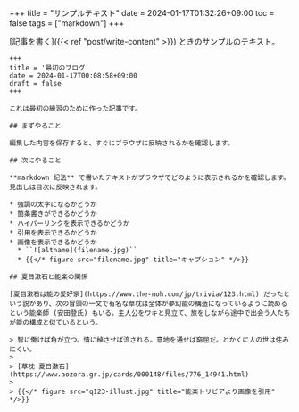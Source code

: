 +++
title = "サンプルテキスト"
date = 2024-01-17T01:32:26+09:00
toc = false
tags = ["markdown"]
+++

[記事を書く]({{< ref "post/write-content" >}}) ときのサンプルのテキスト。

```
+++
title = '最初のブログ'
date = 2024-01-17T00:08:58+09:00
draft = false
+++

これは最初の練習のために作った記事です。

## まずやること

編集した内容を保存すると、すぐにブラウザに反映されるかを確認します。

## 次にやること

**markdown 記法** で書いたテキストがブラウザでどのように表示されるかを確認します。見出しは目次に反映されます。

* 強調の太字になるかどうか
* 箇条書きができるかどうか
* ハイパーリンクを表示できるかどうか
* 引用を表示できるかどうか
* 画像を表示できるかどうか
  * ``![altname](filename.jpg)``
  * {{</* figure src="filename.jpg" title="キャプション" */>}}

## 夏目漱石と能楽の関係

[夏目漱石は能の愛好家](https://www.the-noh.com/jp/trivia/123.html) だったという説があり、次の冒頭の一文で有名な草枕は全体が夢幻能の構造になっているように読めるという能楽師 (安田登氏) もいる。主人公をワキと見立て、旅をしながら途中で出会う人たちが能の構成と似ているという。

> 智に働けば角が立つ。情に棹させば流される。意地を通せば窮屈だ。とかくに人の世は住みにくい。
> 
> [草枕 夏目漱石](https://www.aozora.gr.jp/cards/000148/files/776_14941.html)
> 
> {{</* figure src="q123-illust.jpg" title="能楽トリビアより画像を引用" */>}}
```
